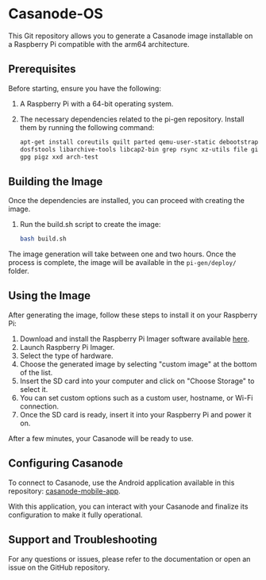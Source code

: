 # Casanode-OS

This Git repository allows you to generate a Casanode image installable on a Raspberry Pi compatible with the arm64 architecture.

## Prerequisites

Before starting, ensure you have the following:

1. A Raspberry Pi with a 64-bit operating system.
2. The necessary dependencies related to the pi-gen repository. Install them by running the following command:

	```bash
	apt-get install coreutils quilt parted qemu-user-static debootstrap zerofree zip \
	dosfstools libarchive-tools libcap2-bin grep rsync xz-utils file git curl bc \
	gpg pigz xxd arch-test
	```

## Building the Image

Once the dependencies are installed, you can proceed with creating the image.

1. Run the build.sh script to create the image:

	```bash
	bash build.sh
	```

The image generation will take between one and two hours. Once the process is complete, the image will be available in the `pi-gen/deploy/` folder.

## Using the Image

After generating the image, follow these steps to install it on your Raspberry Pi:

1. Download and install the Raspberry Pi Imager software available [here](https://www.raspberrypi.com/software/).
2. Launch Raspberry Pi Imager.
3. Select the type of hardware.
4. Choose the generated image by selecting "custom image" at the bottom of the list.
5. Insert the SD card into your computer and click on "Choose Storage" to select it.
6. You can set custom options such as a custom user, hostname, or Wi-Fi connection.
7. Once the SD card is ready, insert it into your Raspberry Pi and power it on.

After a few minutes, your Casanode will be ready to use.

## Configuring Casanode

To connect to Casanode, use the Android application available in this repository: [casanode-mobile-app](https://github.com/sentinelgrowthdao/casanode-mobile-app).

With this application, you can interact with your Casanode and finalize its configuration to make it fully operational.

## Support and Troubleshooting

For any questions or issues, please refer to the documentation or open an issue on the GitHub repository.